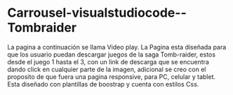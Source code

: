 # Carrousel-visualstudiocode--Tombraider 
La pagina a continuación se llama Video play. 
La Pagina esta diseñada para que los usuario puedan descargar juegos de la saga Tomb-raider, estos desde el juego 1 hasta el 3, con un link de descarga que se encuentra
dando click en cualquier parte de la imagen, adicional se creo con el proposito de que fuera una pagina responsive, para PC, celular y tablet. 
Esta diseñado con plantillas de boostrap y cuenta con estilos Css. 
